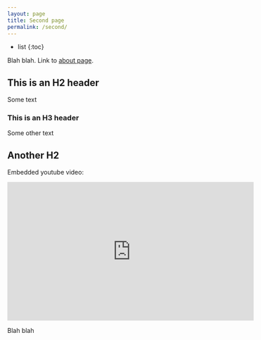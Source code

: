 ```yaml
---
layout: page
title: Second page
permalink: /second/
---
```


* list
{:toc}

Blah blah. Link to [about page](about.md).

## This is an H2 header

Some text

### This is an H3 header

Some other text

## Another H2

Embedded youtube video:

<iframe width="560" height="315" src="https://www.youtube.com/embed/cDphUib5iG4" title="YouTube video player" frameborder="0" allow="accelerometer; autoplay; clipboard-write; encrypted-media; gyroscope; picture-in-picture; web-share" allowfullscreen></iframe>

Blah blah
